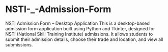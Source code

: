 # NSTI-_-Admission-Form
NSTI Admission Form – Desktop Application This is a desktop-based admission form application built using Python and Tkinter, designed for NSTI (National Skill Training Institute) admissions. It allows students to submit their admission details, choose their trade and location, and view all submissions. 
